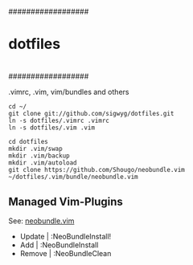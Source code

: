 ##################
#
# dotfiles
#
##################

.vimrc, .vim, vim/bundles and others

    cd ~/
    git clone git://github.com/sigwyg/dotfiles.git 
    ln -s dotfiles/.vimrc .vimrc
    ln -s dotfiles/.vim .vim
    
    cd dotfiles
    mkdir .vim/swap
    mkdir .vim/backup
    mkdir .vim/autoload
    git clone https://github.com/Shougo/neobundle.vim ~/dotfiles/.vim/bundle/neobundle.vim


Managed Vim-Plugins
--------------------------

See: [neobundle.vim](https://github.com/Shougo/neobundle.vim)

 * Update | :NeoBundleInstall!
 * Add    | :NeoBundleInstall
 * Remove | :NeoBundleClean


